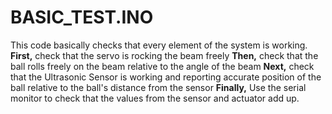 # BASIC_TEST.INO

This code basically checks that every element of the system is working.
**First,** check that the servo is rocking the beam freely
**Then,** check that the ball rolls freely on the beam relative to the angle of the beam
**Next,** check that the Ultrasonic Sensor is working and reporting accurate position of the ball relative to the ball's distance from the sensor
**Finally,** Use the serial monitor to check that the values from the sensor and actuator add up.